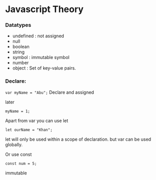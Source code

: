 # Javascript Theory

### Datatypes
- undefined : not assigned
- null
- boolean
- string
- symbol : immutable symbol
- number
- object : Set of key-value pairs.

### Declare:
`var myName = "Abu";` Declare and assigned

later

`myName = 1;`

Apart from var you can use let

`let ourName = "Khan";`

let will only be used within a scope of declaration. but var can be used globally.

Or use const

`const num = 5;`

immutable
